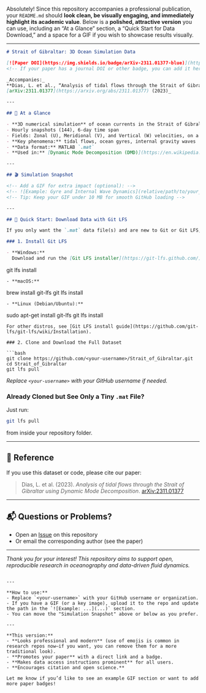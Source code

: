 Absolutely! Since this repository accompanies a professional publication, your `README.md` should **look clean, be visually engaging, and immediately highlight its academic value**. Below is a **polished, attractive version** you can use, including an “At a Glance” section, a “Quick Start for Data Download,” and a space for a GIF if you wish to showcase results visually.

---

```markdown
# Strait of Gibraltar: 3D Ocean Simulation Data

[![Paper DOI](https://img.shields.io/badge/arXiv-2311.01377-blue)](https://arxiv.org/abs/2311.01377)
<!-- If your paper has a journal DOI or other badge, you can add it here. -->

_Accompanies:_  
**Dias, L. et al., “Analysis of tidal flows through the Strait of Gibraltar using Dynamic Mode Decomposition”  
[arXiv:2311.01377](https://arxiv.org/abs/2311.01377) (2023)_

---

## 🌊 At a Glance

- **3D numerical simulation** of ocean currents in the Strait of Gibraltar (MITgcm)
- Hourly snapshots (144), 6-day time span
- Fields: Zonal (U), Meridional (V), and Vertical (W) velocities, on a regular grid
- **Key phenomena:** tidal flows, ocean gyres, internal gravity waves
- **Data format:** MATLAB `.mat`
- **Used in:** [Dynamic Mode Decomposition (DMD)](https://en.wikipedia.org/wiki/Dynamic_mode_decomposition) analysis for peer-reviewed publication

---

## 🎬 Simulation Snapshot

<!-- Add a GIF for extra impact (optional): -->
<!-- ![Example: Gyre and Internal Wave Dynamics](relative/path/to/your_gibraltar_simulation.gif) -->
<!-- Tip: Keep your GIF under 10 MB for smooth GitHub loading -->

---

## 🚀 Quick Start: Download Data with Git LFS

If you only want the `.mat` data file(s) and are new to Git or Git LFS, **follow these steps**:

### 1. Install Git LFS

- **Windows:**  
  Download and run the [Git LFS installer](https://git-lfs.github.com/), then open “Git Bash” or “Command Prompt” and run:
```

git lfs install

```
- **macOS:**  
```

brew install git-lfs
git lfs install

```
- **Linux (Debian/Ubuntu):**  
```

sudo apt-get install git-lfs
git lfs install

````
For other distros, see [Git LFS install guide](https://github.com/git-lfs/git-lfs/wiki/Installation).

### 2. Clone and Download the Full Dataset

```bash
git clone https://github.com/<your-username>/Strait_of_Gibraltar.git
cd Strait_of_Gibraltar
git lfs pull
````

*Replace `<your-username>` with your GitHub username if needed.*

### Already Cloned but See Only a Tiny `.mat` File?

Just run:

```bash
git lfs pull
```

from inside your repository folder.

---

## 📖 Reference

If you use this dataset or code, please cite our paper:

> Dias, L. et al. (2023).
> *Analysis of tidal flows through the Strait of Gibraltar using Dynamic Mode Decomposition*.
> [arXiv:2311.01377](https://arxiv.org/abs/2311.01377)

---

## 📬 Questions or Problems?

* Open an [Issue](https://github.com/<your-username>/Strait_of_Gibraltar/issues) on this repository
* Or email the corresponding author (see the paper)

---

*Thank you for your interest! This repository aims to support open, reproducible research in oceanography and data-driven fluid dynamics.*

```

---

**How to use:**
- Replace `<your-username>` with your GitHub username or organization.
- If you have a GIF (or a key image), upload it to the repo and update the path in the `![Example: ...](...)` section.
- You can move the "Simulation Snapshot" above or below as you prefer.

---

**This version:**
- **Looks professional and modern** (use of emojis is common in research repos now—if you want, you can remove them for a more traditional look).
- **Promotes your paper** with a direct link and a badge.
- **Makes data access instructions prominent** for all users.
- **Encourages citation and open science.**

Let me know if you’d like to see an example GIF section or want to add more paper badges!
```
